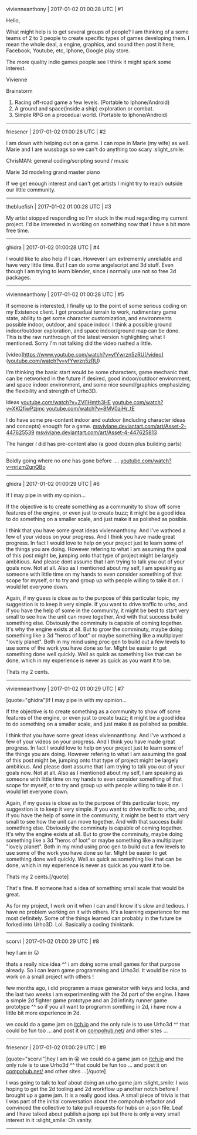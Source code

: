 vivienneanthony | 2017-01-02 01:00:28 UTC | #1

Hello,

What might help is to get several groups of people? I am thinking of a some teams of 2 to 3 people to create specific types of games developing them. I mean the whole deal, a engine, graphics, and sound then post it here, Facebook, Youtube, etc, Iphone, Google play store.

The more quality indie games people see I think it might spark some interest.

Vivienne

Brainstorm
1. Racing off-road game a few levels. (Portable to Iphone/Android)
2. A ground and space(inside a ship) exploration or combat.
3. Simple RPG on  a procedual world. (Portable to Iphone/Android)

-------------------------

friesencr | 2017-01-02 01:00:28 UTC | #2

I am down with helping out on a game.  I can rope in Marie (my wife) as well.  Marie and I are wussbags so we can't do anything too scary :slight_smile:

ChrisMAN:
general coding/scripting
sound / music

Marie
3d modeling
grand master piano

If we get enough interest and can't get artists I might try to reach outside our little community.

-------------------------

thebluefish | 2017-01-02 01:00:28 UTC | #3

My artist stopped responding so I'm stuck in the mud regarding my current project. I'd be interested in working on something now that I have a bit more free time.

-------------------------

ghidra | 2017-01-02 01:00:28 UTC | #4

I would like to also help if I can. However I am extrememly unreliable and have very little time. But I can do some angelscript and 3d stuff. Even though I am trying to learn blender, since i normally use not so free 3d packages.

-------------------------

vivienneanthony | 2017-01-02 01:00:28 UTC | #5

If someone is interested, I finally up to the point of some serious coding on my Existence client. I got procedual terrain to work, rudimentary game state, ability to get some character customization, and environments possible indoor, outdoor, and space indoor. I think a possible ground indoor/outdoor exploration,  and space indoor/ground map can be done.  This is the raw runthrough of the latest version highlighting what I mentioned. Sorry I'm not talking did the video rushed a little.

[video]https://www.youtube.com/watch?v=yfYwrzn5zRU[/video]
([youtube.com/watch?v=yfYwrzn5zRU](https://www.youtube.com/watch?v=yfYwrzn5zRU))

I'm thinking the basic start would be some characters, game mechanic that can be networked in the future if desired, good indoor/outdoor environment, and space indoor environment, and some nice sound/graphics emphasizing the flexibility and strength of Urho3D. 

Ideas
[youtube.com/watch?v=ZVl1Hmth3HE](https://www.youtube.com/watch?v=ZVl1Hmth3HE)
[youtube.com/watch?v=XKQfiwPzjmc](https://www.youtube.com/watch?v=XKQfiwPzjmc)
[youtube.com/watch?v=8MV0ajHr_tE](https://www.youtube.com/watch?v=8MV0ajHr_tE)

I do have some pre-content indoor and outdoor (including character ideas and concepts) enougth for a game.
[msviviane.deviantart.com/art/Asset-2-447625539](http://msviviane.deviantart.com/art/Asset-2-447625539)
[msviviane.deviantart.com/art/Asset-4-447625813](http://msviviane.deviantart.com/art/Asset-4-447625813)

The hanger I did has pre-content also (a good dozen plus building parts)

-----------------------------------------------------------------

Boldly going where no one has gone before ....
[youtube.com/watch?v=nrizm2gnQBo](https://www.youtube.com/watch?v=nrizm2gnQBo)

-------------------------

ghidra | 2017-01-02 01:00:29 UTC | #6

If I may pipe in with my opinion...

If the objective is to create something as a community to show off some features of the engine, or even just to create buzz; it might be a good idea to do something on a smaller scale, and just make it as polished as posible.

I think that you have some great ideas viviennanthony. And I've wathced a few of your videos on your progress. And I think you have made great progress. In fact I would love to help on your project just to learn some of the things you are doing. However refering to what I am assuming the goal of this post might be, jumping onto that type of project might be largely ambitious. And please dont assume that I am trying to talk you out of your goals now. Not at all. Also as I mentioned about my self, I am speaking as someone with little time on my hands to even consider something of that scope for myself, or to try and group up with people willing to take it on. I would let everyone down.

Again, if my guess is close as to the purpose of this particular topic, my suggestion is to keep it very simple. If you want to drive traffic to urho, and if you have the help of some in the community, it might be best to start very small to see how the unit can move together. And with that success build something else. Obviously the comminuty is capable of coming together. It's why the engine exists at all. But to grow the comminuty, maybe doing something like a 3d "heros of loot" or maybe something like a multiplayer "lovely planet". Both in my mind using proc gen to build out a few levels to use some of the work you have done so far. MIght be easier to get something done well quickly. Well as quick as something like that can be done, which in my experience is never as quick as you want it to be.

Thats my 2 cents.

-------------------------

vivienneanthony | 2017-01-02 01:00:29 UTC | #7

[quote="ghidra"]If I may pipe in with my opinion...

If the objective is to create something as a community to show off some features of the engine, or even just to create buzz; it might be a good idea to do something on a smaller scale, and just make it as polished as posible.

I think that you have some great ideas viviennanthony. And I've wathced a few of your videos on your progress. And I think you have made great progress. In fact I would love to help on your project just to learn some of the things you are doing. However refering to what I am assuming the goal of this post might be, jumping onto that type of project might be largely ambitious. And please dont assume that I am trying to talk you out of your goals now. Not at all. Also as I mentioned about my self, I am speaking as someone with little time on my hands to even consider something of that scope for myself, or to try and group up with people willing to take it on. I would let everyone down.

Again, if my guess is close as to the purpose of this particular topic, my suggestion is to keep it very simple. If you want to drive traffic to urho, and if you have the help of some in the community, it might be best to start very small to see how the unit can move together. And with that success build something else. Obviously the comminuty is capable of coming together. It's why the engine exists at all. But to grow the comminuty, maybe doing something like a 3d "heros of loot" or maybe something like a multiplayer "lovely planet". Both in my mind using proc gen to build out a few levels to use some of the work you have done so far. MIght be easier to get something done well quickly. Well as quick as something like that can be done, which in my experience is never as quick as you want it to be.

Thats my 2 cents.[/quote]

That's fine. If someone had a idea of something small scale that would be great.

As for my project, I work on it when I can and  I know it's slow and tedious. I have no problem working on it with others. It's a learning experience for me most definitely.  Some of the things learned can probably in the future be forked into Urho3D. Lol. Basically a coding thinktank.

-------------------------

scorvi | 2017-01-02 01:00:29 UTC | #8

hey I am in :stuck_out_tongue: 

thats a really nice idea ^^ i am doing some small games for that purpose already. So i can learn game programming and Urho3d. 
It would be nice to work on a small project with others ! 

few months ago, i did programm a maze generator with keys and locks, and the last two weeks i am experimenting with the 2d part of the engine. I have a simple 2d fighter game prototype and an 2d infinity runner game prototype ^^  so if you all want to programm somthing in 2d, i have now a little bit more experience in 2d.


we could do a game jam on [itch.io](http://itch.io) and the only rule is to use Urho3d ^^ that could be fun too ...
and post it on [compohub.net/](http://compohub.net/) and other sites ...

-------------------------

friesencr | 2017-01-02 01:00:29 UTC | #9

[quote="scorvi"]hey I am in :stuck_out_tongue: 
we could do a game jam on [itch.io](http://itch.io) and the only rule is to use Urho3d ^^ that could be fun too ...
and post it on [compohub.net/](http://compohub.net/) and other sites ...[/quote]

I was going to talk to leaf about doing an urho game jam :slight_smile:  I was hoping to get the 2d tooling and 2d workflow up another notch before I brought up a game jam.  It is a really good idea.  A small piece of trivia is that I was part of the initial conversation about the compohub refactor and convinced the collective to take pull requests for hubs on a json file.  Leaf and I have talked about publish a jsonp api but there is only a very small interest in it :slight_smile:  Oh vanity.

-------------------------

